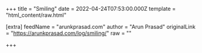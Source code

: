 
+++
title = "Smiling"
date = 2022-04-24T07:53:00.000Z
template = "html_content/raw.html"

[extra]
feedName = "arunkprasad.com"
author = "Arun Prasad"
originalLink = "https://arunkprasad.com/log/smiling/"
raw = ""

+++

